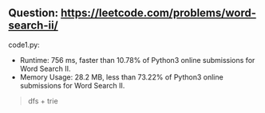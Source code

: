 ## Question: https://leetcode.com/problems/word-search-ii/

code1.py:
* Runtime: 756 ms, faster than 10.78% of Python3 online submissions for Word Search II.
* Memory Usage: 28.2 MB, less than 73.22% of Python3 online submissions for Word Search II.
> dfs + trie